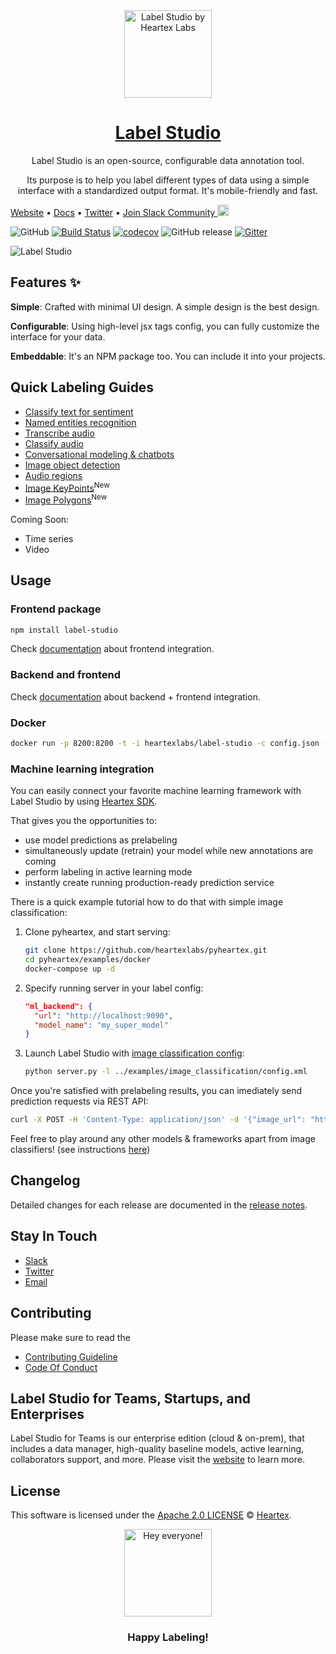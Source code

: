 <div align="center">
    <a href="https://labelstud.io/" title="Label Studio by Heartex Labs"><img src="https://github.com/heartexlabs/label-studio/blob/master/images/heartex_icon_opossum_green@2x.png?raw=true" title="Label Studio by Heartex Labs" height="140" width="140"></a>
    <br/>
    <h1><a href="https://labelstud.io">Label Studio</a></h1>
    <p>Label Studio is an open-source, configurable data annotation tool.</p>
    <p>Its purpose is to help you label different types of data using a simple interface with a standardized output format. It's mobile-friendly and fast.</p>
</div>

[Website](https://labelstud.io/) • [Docs](https://labelstud.io/docs) • [Twitter](https://twitter.com/heartexlabs) • [Join Slack Community <img src="https://go.heartex.net/docs/images/slack-mini.png" width="18px"/>](https://docs.google.com/forms/d/e/1FAIpQLSdLHZx5EeT1J350JPwnY2xLanfmvplJi6VZk65C2R4XSsRBHg/viewform?usp=sf_link)

![GitHub](https://img.shields.io/github/license/heartexlabs/label-studio?logo=heartex) [![Build Status](https://travis-ci.com/heartexlabs/label-studio.svg?branch=master)](https://travis-ci.com/heartexlabs/label-studio) [![codecov](https://codecov.io/gh/heartexlabs/label-studio/branch/master/graph/badge.svg)](https://codecov.io/gh/heartexlabs/label-studio) ![GitHub release](https://img.shields.io/github/v/release/heartexlabs/label-studio?include_prereleases) [![Gitter](https://badges.gitter.im/label-studio/community.svg)](https://gitter.im/label-studio/community?utm_source=badge&utm_medium=badge&utm_campaign=pr-badge)

![Label Studio](https://raw.githubusercontent.com/heartexlabs/label-studio/master/images/label-studio-examples.gif)

## Features ✨

**Simple**: Crafted with minimal UI design. A simple design is the best design.

**Configurable**: Using high-level jsx tags config, you can fully customize the interface for your data.

**Embeddable**: It's an NPM package too. You can include it into your projects.

## Quick Labeling Guides

- [Classify text for sentiment](https://labelstud.io/templates/sentiment_analysis.html)
- [Named entities recognition](https://labelstud.io/templates/named_entity.html)
- [Transcribe audio](https://labelstud.io/templates/transcribe_audio.html)
- [Classify audio](https://labelstud.io/templates/audio_classification.html) 
- [Conversational modeling & chatbots](https://labelstud.io/templates/dialogue_analysis.html)
- [Image object detection](https://labelstud.io/templates/image_bbox.html) 
- [Audio regions](https://labelstud.io/templates/audio_regions.html)
- [Image KeyPoints](https://labelstud.io/templates/image_keypoints.html)<sup>New</sup>
- [Image Polygons](https://labelstud.io/templates/image_polygons.html)<sup>New</sup>

Coming Soon:

- Time series
- Video

## Usage

### Frontend package

```sh
npm install label-studio
```

Check [documentation](https://labelstud.io/guide/frontend.html) about frontend integration.

### Backend and frontend

Check [documentation](https://labelstud.io/guide/backend.html) about backend + frontend integration.

### Docker
```sh
docker run -p 8200:8200 -t -i heartexlabs/label-studio -c config.json -l ../examples/chatbot_analysis/config.xml -i ../examples/chatbot_analysis/tasks.json -o output
```

### Machine learning integration

You can easily connect your favorite machine learning framework with Label Studio by using [Heartex SDK](https://github.com/heartexlabs/pyheartex). 

That gives you the opportunities to:
- use model predictions as prelabeling
- simultaneously update (retrain) your model while new annotations are coming
- perform labeling in active learning mode
- instantly create running production-ready prediction service

There is a quick example tutorial how to do that with simple image classification:

1. Clone pyheartex, and start serving:
    ```bash
    git clone https://github.com/heartexlabs/pyheartex.git
    cd pyheartex/examples/docker
    docker-compose up -d
    ```
2. Specify running server in your label config:
    ```json
    "ml_backend": {
      "url": "http://localhost:9090",
      "model_name": "my_super_model"
    }
    ```
3. Launch Label Studio with [image classification config](examples/image_classification/config.xml):
    ```bash
    python server.py -l ../examples/image_classification/config.xml
    ```
    
Once you're satisfied with prelabeling results, you can imediately send prediction requests via REST API:
```bash
curl -X POST -H 'Content-Type: application/json' -d '{"image_url": "https://go.heartex.net/static/samples/kittens.jpg"}' http://localhost:8200/predict
```

Feel free to play around any other models & frameworks apart from image classifiers! (see instructions [here](https://github.com/heartexlabs/pyheartex#advanced-usage))

## Changelog

Detailed changes for each release are documented in the [release notes](https://github.com/heartexlabs/label-studio/releases).

## Stay In Touch

- [Slack](https://docs.google.com/forms/d/e/1FAIpQLSdLHZx5EeT1J350JPwnY2xLanfmvplJi6VZk65C2R4XSsRBHg/viewform?usp=sf_link)
- [Twitter](https://twitter.com/heartexlabs)
- [Email](mailto:hi@heartex.net)

## Contributing

Please make sure to read the

- [Contributing Guideline](/CONTRIBUTING.md)
- [Code Of Conduct](/CODE_OF_CONDUCT.md)

## Label Studio for Teams, Startups, and Enterprises

Label Studio for Teams is our enterprise edition (cloud & on-prem), that includes a data manager, high-quality baseline models, active learning, collaborators support, and more. Please visit the [website](https://www.heartex.ai/) to learn more.

## License

This software is licensed under the [Apache 2.0 LICENSE](/LICENSE) © [Heartex](https://www.heartex.net/).

<div align="center">
    <a href="https://labelstud.io/"><img src="https://github.com/heartexlabs/label-studio/blob/master/images/opossum_looking.png?raw=true" title="Hey everyone!" height="140" width="140"></a>
    <h3>Happy Labeling!</h3>
</div>

